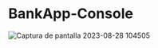 # BankApp-Console

![Captura de pantalla 2023-08-28 104505](https://github.com/Kahyberth/BankApp-Console/assets/69069500/c88fd2a6-2531-4767-84d1-a23356e08ef6)

